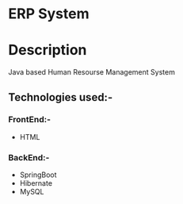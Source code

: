 # ERP System

# Description

Java based Human Resourse Management System 

## Technologies used:-
### FrontEnd:-
  - HTML 
### BackEnd:-
  - SpringBoot
  - Hibernate
  - MySQL
  
 
